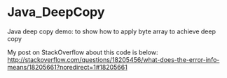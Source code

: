 Java_DeepCopy
=============

Java deep copy demo: to show how to apply byte array to achieve deep copy

My post on StackOverflow about this code is below:
http://stackoverflow.com/questions/18205456/what-does-the-error-info-means/18205661?noredirect=1#18205661
